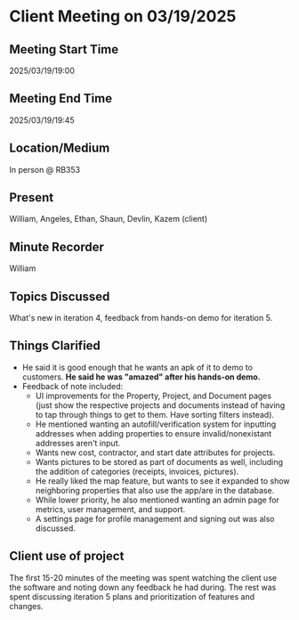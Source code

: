 # Client Meeting on 03/19/2025

## Meeting Start Time

2025/03/19/19:00

## Meeting End Time

2025/03/19/19:45

## Location/Medium

In person @ RB353

## Present

William, Angeles, Ethan, Shaun, Devlin, Kazem (client)

## Minute Recorder

William

## Topics Discussed

What's new in iteration 4, feedback from hands-on demo for iteration 5.

## Things Clarified

* He said it is good enough that he wants an apk of it to demo to customers. **He said he was "amazed" after his hands-on demo.**
* Feedback of note included:
  * UI improvements for the Property, Project, and Document pages (just show the respective projects and documents instead of having to tap through things to get to them. Have sorting filters instead).
  * He mentioned wanting an autofill/verification system for inputting addresses when adding properties to ensure invalid/nonexistant addresses aren't input.
  * Wants new cost, contractor, and start date attributes for projects.
  * Wants pictures to be stored as part of documents as well, including the addition of categories (receipts, invoices, pictures).
  * He really liked the map feature, but wants to see it expanded to show neighboring properties that also use the app/are in the database.
  * While lower priority, he also mentioned wanting an admin page for metrics, user management, and support.
  * A settings page for profile management and signing out was also discussed.

## Client use of project

The first 15-20 minutes of the meeting was spent watching the client use the software and noting down any feedback he had during. The rest was spent discussing iteration 5 plans and prioritization of features and changes.
  

